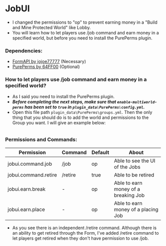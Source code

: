 # JobUI
* I changed the permissions to "op" to prevent earning money in a "Build and Mine Protected World" like Lobby.
* You will learn how to let players use /job command and earn money in a specified world, but before you need to install the PurePerms plugin.
### Dependencies:
* [FormAPI by jojoe77777](https://github.com/jojoe77777/FormAPI) (Necessary)
* [PurePerms by 64FF00](https://github.com/poggit-orphanage/PurePerms) (Optional)
### How to let players use /job command and earn money in a specified world?
* As I said you need to install the PurePerms plugin.
* __*Before completing the next steps, make sure that `enable-multiworld-perms` has been set to `true` in `plugin_data\PurePerms\config.yml`.*__
* Open this file path `plugin_data\PurePerms\groups.yml`. Then the only thing that you should do is to add the world and permissions to the Group you want. I will give an example below:
```yaml

```
### Permissions and Commands:
Permission | Command | Default | About
---------- | ------- | ------- | -----
jobui.command.job | /job | op | Able to see the UI of the Jobs
jobui.command.retire | /retire | true | Able to be retired 
jobui.earn.break | - | op | Able to earn money of a breaking Job
jobui.earn.place | - | op | Able to earn money of a placing Job
* As you see there is an independent /retire command. Although there is an ability to get retired through the Form, I've added /retire command to let players get retired when they don't have permission to use /job.
